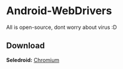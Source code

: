 # Android-WebDrivers
All is open-source, dont worry about virus :D

Download
----

**Seledroid:** [Chromium](https://github.com/luanon404/android-webdrivers/tree/main/signed-apk-files/chromium)
